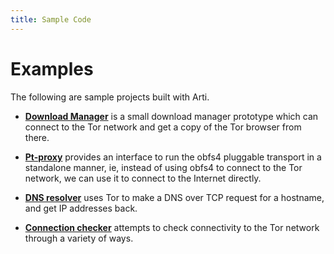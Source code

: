 ```yaml
---
title: Sample Code
---
```


# Examples

The following are sample projects built with Arti.

- [**Download Manager**][download-manager] is a small download manager prototype which can connect to the Tor network and get a copy of the Tor browser from there.

- [**Pt-proxy**][pt-proxy] provides an interface to run the obfs4 pluggable transport in a standalone manner, ie, instead of using obfs4 to connect to the Tor network, we can use it to connect to the Internet directly.

- [**DNS resolver**][dns-resolver] uses Tor to make a DNS over TCP request for a hostname, and get IP addresses back.

- [**Connection checker**][connection-checker] attempts to check connectivity to the Tor network through a variety of ways.

[download-manager]: https://gitlab.torproject.org/tpo/core/arti/-/tree/main/examples/gsoc2023/download-manager
[pt-proxy]: https://gitlab.torproject.org/tpo/core/arti/-/tree/main/examples/gsoc2023/pt-proxy
[dns-resolver]: https://gitlab.torproject.org/tpo/core/arti/-/tree/main/examples/gsoc2023/dns-resolver
[connection-checker]: https://gitlab.torproject.org/tpo/core/arti/-/tree/main/examples/gsoc2023/connection-checker
